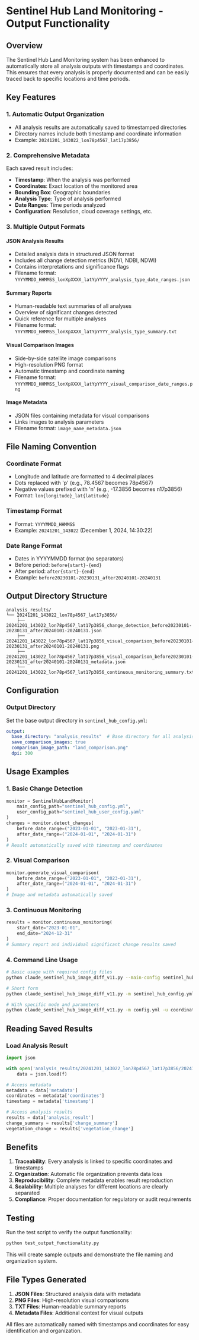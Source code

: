 # Sentinel Hub Land Monitoring - Output Functionality

## Overview

The Sentinel Hub Land Monitoring system has been enhanced to automatically store all analysis outputs with timestamps and coordinates. This ensures that every analysis is properly documented and can be easily traced back to specific locations and time periods.

## Key Features

### 1. Automatic Output Organization
- All analysis results are automatically saved to timestamped directories
- Directory names include both timestamp and coordinate information
- Example: `20241201_143022_lon78p4567_lat17p3856/`

### 2. Comprehensive Metadata
Each saved result includes:
- **Timestamp**: When the analysis was performed
- **Coordinates**: Exact location of the monitored area
- **Bounding Box**: Geographic boundaries
- **Analysis Type**: Type of analysis performed
- **Date Ranges**: Time periods analyzed
- **Configuration**: Resolution, cloud coverage settings, etc.

### 3. Multiple Output Formats

#### JSON Analysis Results
- Detailed analysis data in structured JSON format
- Includes all change detection metrics (NDVI, NDBI, NDWI)
- Contains interpretations and significance flags
- Filename format: `YYYYMMDD_HHMMSS_lonXpXXXX_latYpYYYY_analysis_type_date_ranges.json`

#### Summary Reports
- Human-readable text summaries of all analyses
- Overview of significant changes detected
- Quick reference for multiple analyses
- Filename format: `YYYYMMDD_HHMMSS_lonXpXXXX_latYpYYYY_analysis_type_summary.txt`

#### Visual Comparison Images
- Side-by-side satellite image comparisons
- High-resolution PNG format
- Automatic timestamp and coordinate naming
- Filename format: `YYYYMMDD_HHMMSS_lonXpXXXX_latYpYYYY_visual_comparison_date_ranges.png`

#### Image Metadata
- JSON files containing metadata for visual comparisons
- Links images to analysis parameters
- Filename format: `image_name_metadata.json`

## File Naming Convention

### Coordinate Format
- Longitude and latitude are formatted to 4 decimal places
- Dots replaced with 'p' (e.g., 78.4567 becomes 78p4567)
- Negative values prefixed with 'n' (e.g., -17.3856 becomes n17p3856)
- Format: `lon{longitude}_lat{latitude}`

### Timestamp Format
- Format: `YYYYMMDD_HHMMSS`
- Example: `20241201_143022` (December 1, 2024, 14:30:22)

### Date Range Format
- Dates in YYYYMMDD format (no separators)
- Before period: `before{start}-{end}`
- After period: `after{start}-{end}`
- Example: `before20230101-20230131_after20240101-20240131`

## Output Directory Structure

```
analysis_results/
└── 20241201_143022_lon78p4567_lat17p3856/
    ├── 20241201_143022_lon78p4567_lat17p3856_change_detection_before20230101-20230131_after20240101-20240131.json
    ├── 20241201_143022_lon78p4567_lat17p3856_visual_comparison_before20230101-20230131_after20240101-20240131.png
    ├── 20241201_143022_lon78p4567_lat17p3856_visual_comparison_before20230101-20230131_after20240101-20240131_metadata.json
    └── 20241201_143022_lon78p4567_lat17p3856_continuous_monitoring_summary.txt
```

## Configuration

### Output Directory
Set the base output directory in `sentinel_hub_config.yml`:

```yaml
output:
  base_directory: "analysis_results"  # Base directory for all analysis outputs
  save_comparison_images: true
  comparison_image_path: "land_comparison.png"
  dpi: 300
```

## Usage Examples

### 1. Basic Change Detection
```python
monitor = SentinelHubLandMonitor(
    main_config_path="sentinel_hub_config.yml",
    user_config_path="sentinel_hub_user_config.yaml"
)
changes = monitor.detect_changes(
    before_date_range=("2023-01-01", "2023-01-31"),
    after_date_range=("2024-01-01", "2024-01-31")
)
# Result automatically saved with timestamp and coordinates
```

### 2. Visual Comparison
```python
monitor.generate_visual_comparison(
    before_date_range=("2023-01-01", "2023-01-31"),
    after_date_range=("2024-01-01", "2024-01-31")
)
# Image and metadata automatically saved
```

### 3. Continuous Monitoring
```python
results = monitor.continuous_monitoring(
    start_date="2023-01-01",
    end_date="2024-12-31"
)
# Summary report and individual significant change results saved
```

### 4. Command Line Usage
```bash
# Basic usage with required config files
python claude_sentinel_hub_image_diff_v11.py --main-config sentinel_hub_config.yml --user-config sentinel_hub_user_config.yaml

# Short form
python claude_sentinel_hub_image_diff_v11.py -m sentinel_hub_config.yml -u sentinel_hub_user_config.yaml

# With specific mode and parameters
python claude_sentinel_hub_image_diff_v11.py -m config.yml -u coordinates.yaml --mode detect --threshold 0.15
```

## Reading Saved Results

### Load Analysis Result
```python
import json

with open('analysis_results/20241201_143022_lon78p4567_lat17p3856/20241201_143022_lon78p4567_lat17p3856_change_detection_before20230101-20230131_after20240101-20240131.json', 'r') as f:
    data = json.load(f)

# Access metadata
metadata = data['metadata']
coordinates = metadata['coordinates']
timestamp = metadata['timestamp']

# Access analysis results
results = data['analysis_result']
change_summary = results['change_summary']
vegetation_change = results['vegetation_change']
```

## Benefits

1. **Traceability**: Every analysis is linked to specific coordinates and timestamps
2. **Organization**: Automatic file organization prevents data loss
3. **Reproducibility**: Complete metadata enables result reproduction
4. **Scalability**: Multiple analyses for different locations are clearly separated
5. **Compliance**: Proper documentation for regulatory or audit requirements

## Testing

Run the test script to verify the output functionality:

```bash
python test_output_functionality.py
```

This will create sample outputs and demonstrate the file naming and organization system.

## File Types Generated

1. **JSON Files**: Structured analysis data with metadata
2. **PNG Files**: High-resolution visual comparisons
3. **TXT Files**: Human-readable summary reports
4. **Metadata Files**: Additional context for visual outputs

All files are automatically named with timestamps and coordinates for easy identification and organization.
